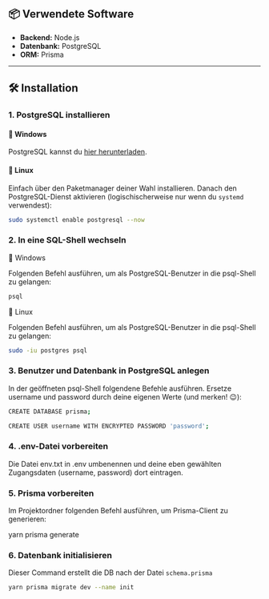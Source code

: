 ## 📦 Verwendete Software

- **Backend:** Node.js  
- **Datenbank:** PostgreSQL  
- **ORM:** Prisma

---

## 🛠️ Installation

### 1. PostgreSQL installieren

#### 🔹 Windows

PostgreSQL kannst du [hier herunterladen](https://www.enterprisedb.com/downloads/postgres-postgresql-downloads).

#### 🔹 Linux

Einfach über den Paketmanager deiner Wahl installieren. Danach den PostgreSQL-Dienst aktivieren (logischischerweise nur wenn du `systemd` verwendest):

```bash
sudo systemctl enable postgresql --now
```


### 2. In eine SQL-Shell wechseln
🔹 Windows

Folgenden Befehl ausführen, um als PostgreSQL-Benutzer in die psql-Shell zu gelangen:
 ```bash
psql 
```
 

🔹 Linux

Folgenden Befehl ausführen, um als PostgreSQL-Benutzer in die psql-Shell zu gelangen:
```bash
sudo -iu postgres psql
```

### 3. Benutzer und Datenbank in PostgreSQL anlegen

In der geöffneten psql-Shell folgendene Befehle ausführen. Ersetze username und password durch deine eigenen Werte (und merken! 😉):

```bash
CREATE DATABASE prisma;

CREATE USER username WITH ENCRYPTED PASSWORD 'password'; 
```

### 4. .env-Datei vorbereiten

Die Datei env.txt in .env umbenennen und deine eben gewählten Zugangsdaten (username, password) dort eintragen.
### 5. Prisma vorbereiten

Im Projektordner folgenden Befehl ausführen, um Prisma-Client zu generieren:

yarn prisma generate

### 6. Datenbank initialisieren
Dieser Command erstellt die DB nach der Datei `schema.prisma` 
``` bash
yarn prisma migrate dev --name init
```
